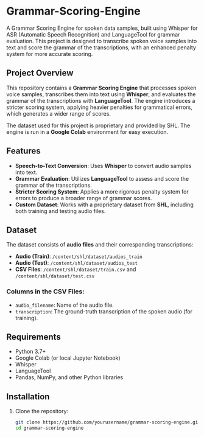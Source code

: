 # Grammar-Scoring-Engine
A Grammar Scoring Engine for spoken data samples, built using Whisper for ASR (Automatic Speech Recognition) and LanguageTool for grammar evaluation. This project is designed to transcribe spoken voice samples into text and score the grammar of the transcriptions, with an enhanced penalty system for more accurate scoring.

## Project Overview
This repository contains a **Grammar Scoring Engine** that processes spoken voice samples, transcribes them into text using **Whisper**, and evaluates the grammar of the transcriptions with **LanguageTool**. The engine introduces a stricter scoring system, applying heavier penalties for grammatical errors, which generates a wider range of scores. 

The dataset used for this project is proprietary and provided by SHL. The engine is run in a **Google Colab** environment for easy execution.

## Features
- **Speech-to-Text Conversion**: Uses **Whisper** to convert audio samples into text.
- **Grammar Evaluation**: Utilizes **LanguageTool** to assess and score the grammar of the transcriptions.
- **Stricter Scoring System**: Applies a more rigorous penalty system for errors to produce a broader range of grammar scores.
- **Custom Dataset**: Works with a proprietary dataset from **SHL**, including both training and testing audio files.

## Dataset
The dataset consists of **audio files** and their corresponding transcriptions:

- **Audio (Train)**: `/content/shl/dataset/audios_train`
- **Audio (Test)**: `/content/shl/dataset/audios_test`
- **CSV Files**: `/content/shl/dataset/train.csv` and `/content/shl/dataset/test.csv`

### Columns in the CSV Files:
- `audio_filename`: Name of the audio file.
- `transcription`: The ground-truth transcription of the spoken audio (for training).

## Requirements
- Python 3.7+
- Google Colab (or local Jupyter Notebook)
- Whisper
- LanguageTool
- Pandas, NumPy, and other Python libraries

## Installation
1. Clone the repository:

   ```bash
   git clone https://github.com/yourusername/grammar-scoring-engine.git
   cd grammar-scoring-engine
